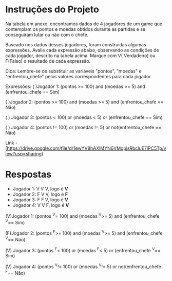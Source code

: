 # **Instruções do Projeto**
Na tabela em anexo, encontramos dados de 4 jogadores de um game que contemplam os pontos e moedas obtidos durante as partidas e se conseguiram 
lutar ou não com o chefe.

Baseado nos dados desses jogadores, foram construídas algumas expressões. Avalie cada expressão abaixo, observando as condições de cada jogador, 
descrito na tabela acima. Marque com V( Verdadeiro) ou F(Falso) o resultado de cada expressão.

Dica: Lembre-se de substituir as variáveis "pontos", "moedas" e "enfrentou_chefe" pelos valores correspondentes para cada jogador.

Expressões:
(   )Jogador 1: (pontos >= 100) and (moedas >= 5) and (enfrentou_chefe == Sim)

(   )Jogador 2: (pontos >= 100) and (moedas >= 5) and (enfrentou_chefe == Não)

(   ) Jogador 3: (pontos < 100) or (moedas < 5) or (enfrentou_chefe == Sim)

(   ) Jogador 4: (pontos != 100) or (moedas != 5) or not(enfrentou_chefe == Não) 


Link - [https://drive.google.com/file/d/1ewYV8hAXlMYN6VMopjsRbcluE7lPC5Tp/view?usp=sharing)

# **Respostas**
- Jogador 1: V V V, logo é **V**
- Jogador 2: F V V, logo é **F**
- Jogador 3: F F V, logo é **V**
- Jogador 4: V V F, logo é **V**

(V)Jogador 1: (pontos <sup>V</sup>= 100) and (moedas <sup>V</sup>>= 5) and (enfrentou_chefe <sup>V</sup>== Sim)

(F)Jogador 2: (pontos <sup>F</sup>>= 100) and (moedas <sup>V</sup>>= 5) and (enfrentou_chefe <sup>V</sup>== Não)

(V) Jogador 3: (pontos <sup>F</sup>< 100) or (moedas <sup>F</sup>< 5) or (enfrentou_chefe <sup>V</sup>== Sim)

(V) Jogador 4: (pontos <sup>V</sup>!= 100) or (moedas <sup>V</sup>!= 5) or not(enfrentou_chefe <sup>F</sup>== Não) 
